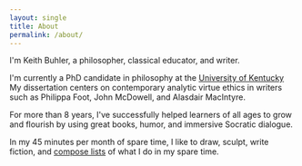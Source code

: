 ```yaml
---
layout: single
title: About
permalink: /about/
---
```


I'm Keith Buhler, a philosopher, classical educator, and writer. 

I'm currently a PhD candidate in philosophy at the [University of Kentucky](https://philosophy.as.uky.edu/users/kebu226) My dissertation centers on contemporary analytic virtue ethics in writers such as Philippa Foot, John McDowell, and Alasdair MacIntyre. 

For more than 8 years, I've successfully helped learners of all ages to grow and flourish by using great books, humor, and immersive Socratic dialogue. 

In my 45 minutes per month of spare time, I like to draw, sculpt, write fiction, and [compose lists](https://en.wikipedia.org/wiki/Recursion) of what I do in my spare time. 